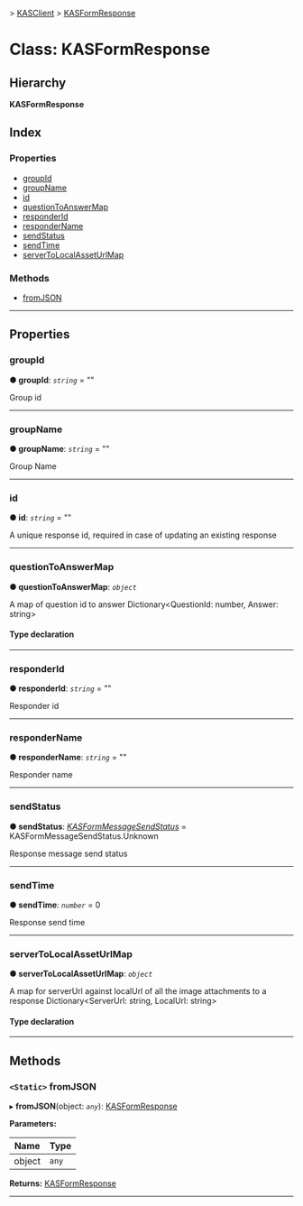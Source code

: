 [](../README.md) > [KASClient](../modules/kasclient.md) > [KASFormResponse](../classes/kasclient.kasformresponse.md)

# Class: KASFormResponse

## Hierarchy

**KASFormResponse**

## Index

### Properties

* [groupId](kasclient.kasformresponse.md#groupid)
* [groupName](kasclient.kasformresponse.md#groupname)
* [id](kasclient.kasformresponse.md#id)
* [questionToAnswerMap](kasclient.kasformresponse.md#questiontoanswermap)
* [responderId](kasclient.kasformresponse.md#responderid)
* [responderName](kasclient.kasformresponse.md#respondername)
* [sendStatus](kasclient.kasformresponse.md#sendstatus)
* [sendTime](kasclient.kasformresponse.md#sendtime)
* [serverToLocalAssetUrlMap](kasclient.kasformresponse.md#servertolocalasseturlmap)


### Methods

* [fromJSON](kasclient.kasformresponse.md#fromjson)



---

## Properties

<a id="groupid"></a>

###  groupId

**● groupId**: *`string`* = ""


Group id


___
<a id="groupname"></a>

###  groupName

**● groupName**: *`string`* = ""


Group Name


___
<a id="id"></a>

###  id

**● id**: *`string`* = ""


A unique response id, required in case of updating an existing response


___
<a id="questiontoanswermap"></a>

###  questionToAnswerMap

**● questionToAnswerMap**: *`object`*


A map of question id to answer Dictionary<QuestionId: number, Answer: string>

#### Type declaration

___
<a id="responderid"></a>

###  responderId

**● responderId**: *`string`* = ""


Responder id


___
<a id="respondername"></a>

###  responderName

**● responderName**: *`string`* = ""


Responder name


___
<a id="sendstatus"></a>

###  sendStatus

**● sendStatus**: *[KASFormMessageSendStatus](../enums/kasclient.kasformmessagesendstatus.md)* =  KASFormMessageSendStatus.Unknown


Response message send status


___
<a id="sendtime"></a>

###  sendTime

**● sendTime**: *`number`* = 0


Response send time


___
<a id="servertolocalasseturlmap"></a>

###  serverToLocalAssetUrlMap

**● serverToLocalAssetUrlMap**: *`object`*


A map for serverUrl against localUrl of all the image attachments to a response Dictionary<ServerUrl: string, LocalUrl: string>

#### Type declaration

___

## Methods

<a id="fromjson"></a>

### `<Static>` fromJSON

▸ **fromJSON**(object: *`any`*): [KASFormResponse](kasclient.kasformresponse.md)

**Parameters:**

| Name | Type |
| ------ | ------ |
| object | `any` |

**Returns:** [KASFormResponse](kasclient.kasformresponse.md)

___


